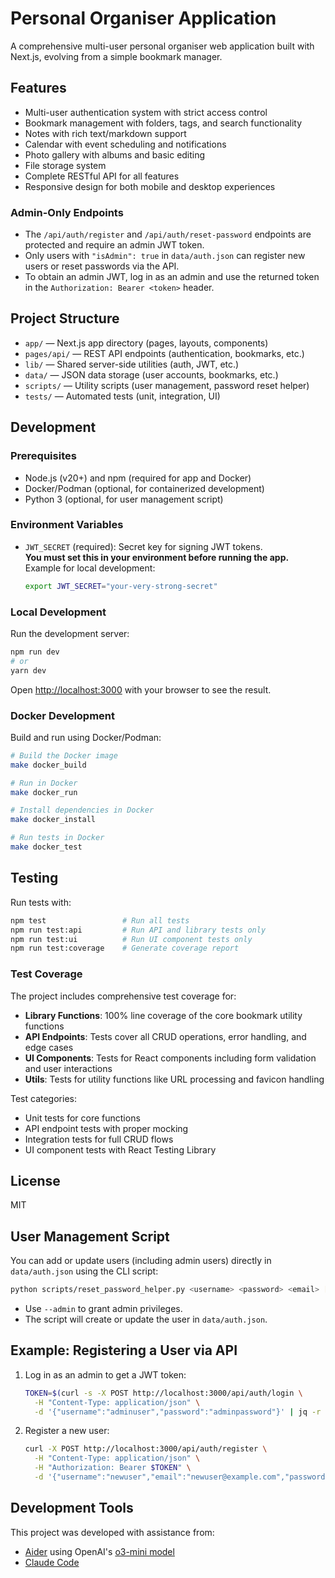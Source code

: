 # Personal Organiser Application

A comprehensive multi-user personal organiser web application built with Next.js, evolving from a simple bookmark manager.

## Features

- Multi-user authentication system with strict access control
- Bookmark management with folders, tags, and search functionality
- Notes with rich text/markdown support
- Calendar with event scheduling and notifications
- Photo gallery with albums and basic editing
- File storage system
- Complete RESTful API for all features
- Responsive design for both mobile and desktop experiences

### Admin-Only Endpoints

- The `/api/auth/register` and `/api/auth/reset-password` endpoints are protected and require an admin JWT token.
- Only users with `"isAdmin": true` in `data/auth.json` can register new users or reset passwords via the API.
- To obtain an admin JWT, log in as an admin and use the returned token in the `Authorization: Bearer <token>` header.

## Project Structure

- `app/` — Next.js app directory (pages, layouts, components)
- `pages/api/` — REST API endpoints (authentication, bookmarks, etc.)
- `lib/` — Shared server-side utilities (auth, JWT, etc.)
- `data/` — JSON data storage (user accounts, bookmarks, etc.)
- `scripts/` — Utility scripts (user management, password reset helper)
- `tests/` — Automated tests (unit, integration, UI)

## Development

### Prerequisites

- Node.js (v20+) and npm (required for app and Docker)
- Docker/Podman (optional, for containerized development)
- Python 3 (optional, for user management script)

### Environment Variables

- `JWT_SECRET` (required): Secret key for signing JWT tokens.  
  **You must set this in your environment before running the app.**
  Example for local development:  
  ```sh
  export JWT_SECRET="your-very-strong-secret"
  ```

### Local Development

Run the development server:

```bash
npm run dev
# or
yarn dev
```

Open [http://localhost:3000](http://localhost:3000) with your browser to see the result.

### Docker Development

Build and run using Docker/Podman:

```bash
# Build the Docker image
make docker_build

# Run in Docker
make docker_run

# Install dependencies in Docker
make docker_install

# Run tests in Docker
make docker_test
```


## Testing

Run tests with:

```bash
npm test                 # Run all tests
npm run test:api         # Run API and library tests only
npm run test:ui          # Run UI component tests only
npm run test:coverage    # Generate coverage report
```

### Test Coverage

The project includes comprehensive test coverage for:

- **Library Functions**: 100% line coverage of the core bookmark utility functions
- **API Endpoints**: Tests cover all CRUD operations, error handling, and edge cases
- **UI Components**: Tests for React components including form validation and user interactions
- **Utils**: Tests for utility functions like URL processing and favicon handling

Test categories:
- Unit tests for core functions
- API endpoint tests with proper mocking
- Integration tests for full CRUD flows
- UI component tests with React Testing Library

## License

MIT

## User Management Script

You can add or update users (including admin users) directly in `data/auth.json` using the CLI script:

```sh
python scripts/reset_password_helper.py <username> <password> <email> [--admin]
```

- Use `--admin` to grant admin privileges.
- The script will create or update the user in `data/auth.json`.

## Example: Registering a User via API

1. Log in as an admin to get a JWT token:
   ```sh
   TOKEN=$(curl -s -X POST http://localhost:3000/api/auth/login \
     -H "Content-Type: application/json" \
     -d '{"username":"adminuser","password":"adminpassword"}' | jq -r .token)
   ```

2. Register a new user:
   ```sh
   curl -X POST http://localhost:3000/api/auth/register \
     -H "Content-Type: application/json" \
     -H "Authorization: Bearer $TOKEN" \
     -d '{"username":"newuser","email":"newuser@example.com","password":"newpassword"}'
   ```

## Development Tools

This project was developed with assistance from:

- [Aider](https://aider.ai) using OpenAI's [o3-mini model](https://platform.openai.com/docs/models/o3-mini)
- [Claude Code](https://docs.anthropic.com/en/docs/agents-and-tools/claude-code/overview)
